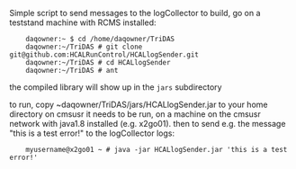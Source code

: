 Simple script to send messages to the logCollector 
to build, go on a teststand machine with RCMS installed:
```
    daqowner:~ $ cd /home/daqowner/TriDAS
    daqowner:~/TriDAS # git clone git@github.com:HCALRunControl/HCALlogSender.git
    daqowner:~/TriDAS # cd HCALlogSender
    daqowner:~/TriDAS # ant
```
  the compiled library will show up in the `jars` subdirectory
 
  to run, copy ~daqowner/TriDAS/jars/HCALlogSender.jar to your home directory on cmsusr
  it needs to be run, on a machine on the cmsusr network with java1.8 installed (e.g. x2go01).
  then to send e.g. the message "this is a test error!" to the logCollector logs:
```
    myusername@x2go01 ~ # java -jar HCALlogSender.jar 'this is a test error!'
```
